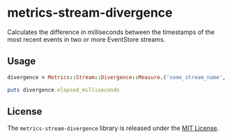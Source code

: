 # metrics-stream-divergence

Calculates the difference in milliseconds between the timestamps of the most recent events in two or more EventStore streams.

## Usage

```ruby
divergence = Metrics::Stream::Divergence::Measure.('some_stream_name', 'some_other_stream_name')

puts divergence.elapsed_milliseconds
```

## License

The `metrics-stream-divergence` library is released under the [MIT License](https://github.com/obsidian-btc/metrics-stream-divergence/blob/master/MIT-License.txt).
